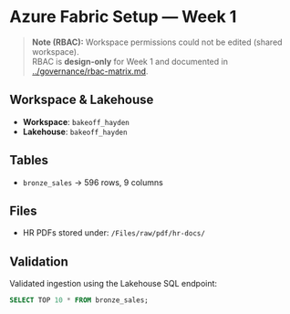# Azure Fabric Setup — Week 1

> **Note (RBAC):** Workspace permissions could not be edited (shared workspace).  
> RBAC is **design-only** for Week 1 and documented in
> [../governance/rbac-matrix.md](../governance/rbac-matrix.md).

## Workspace & Lakehouse
- **Workspace**: `bakeoff_hayden`
- **Lakehouse**: `bakeoff_hayden`

## Tables
- `bronze_sales` → 596 rows, 9 columns

## Files
- HR PDFs stored under: `/Files/raw/pdf/hr-docs/`

## Validation
Validated ingestion using the Lakehouse SQL endpoint:
```sql
SELECT TOP 10 * FROM bronze_sales;
